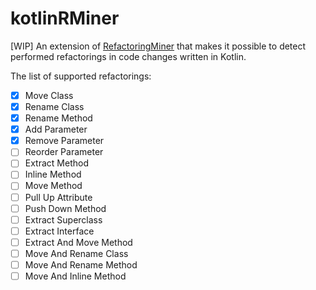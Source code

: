 # kotlinRMiner
[WIP] An extension of [RefactoringMiner](https://github.com/tsantalis/RefactoringMiner) that makes it possible to detect performed refactorings in code changes written in Kotlin.

The list of supported refactorings:
- [x] Move Class
- [x] Rename Class
- [x] Rename Method
- [x] Add Parameter
- [x] Remove Parameter
- [ ] Reorder Parameter
- [ ] Extract Method
- [ ] Inline Method
- [ ] Move Method
- [ ] Pull Up Attribute
- [ ] Push Down Method
- [ ] Extract Superclass
- [ ] Extract Interface
- [ ] Extract And Move Method
- [ ] Move And Rename Class
- [ ] Move And Rename Method
- [ ] Move And Inline Method

